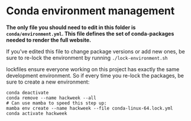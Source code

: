 # Conda environment management

**The only file you should need to edit in this folder is `conda/environment.yml`. This file defines the set of conda-packages needed to render the full website.**

If you've edited this file to change package versions or add new ones, be sure to re-lock the environment by running `./lock-environment.sh`

lockfiles ensure everyone working on this project has exactly the same development environment. So if every time you re-lock the packages, be sure to create a new environment:

```
conda deactivate
conda remove --name hackweek --all
# Can use mamba to speed this step up:
mamba env create --name hackweek --file conda-linux-64.lock.yml
conda activate hackweek
```
